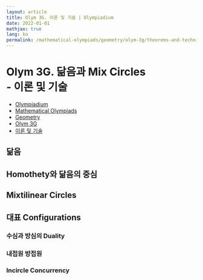 ```yaml
---
layout: article
title: Olym 3G. 이론 및 기술 | Olympiadium
date: 2022-01-01
mathjax: true
lang: ko
permalink: /mathematical-olympiads/geometry/olym-3g/theorems-and-techniques/
---
```

# Olym 3G. 닮음과 Mix Circles <br> <ssup> - 이론 및 기술</ssup>

<ul class="breadcrumb">
	<li><a href="{{ site.homeurl }}">Olympiadium</a></li> 
	<li><a href="{{ site.homeurl }}mathematical-olympiads/">Mathematical Olympiads</a></li> 
	<li><a href="{{ site.homeurl }}mathematical-olympiads/geometry/">Geometry</a></li> 
	<li><a href="{{ site.homeurl }}mathematical-olympiads/geometry/olym-3g/">Olym 3G</a></li> 
	<li><a href="{{ site.homeurl }}mathematical-olympiads/geometry/olym-3g/theorems-and-techniques/">이론 및 기술</a></li>
</ul>

## 닮음

## Homothety와 닮음의 중심

## Mixtilinear Circles

## 대표 Configurations
### 수심과 방심의 Duality
### 내접원 방접원
### Incircle Concurrency

